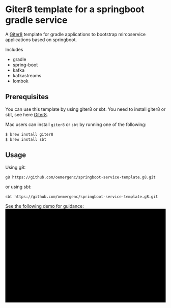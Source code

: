 Giter8 template for a springboot gradle service
===============================================

A [Giter8](http://www.foundweekends.org/giter8/) template for gradle applications to bootstrap mircoservice applications based on springboot.

Includes

* gradle
* spring-boot
* kafka
* kafkastreams
* lombok

Prerequisites
-------------
You can use this template by using giter8 or sbt. You need to install giter8 or sbt, see here [Giter8](http://www.foundweekends.org/giter8/). 

Mac users can install `giter8` or `sbt` by running one of the following:
```
$ brew install giter8    
$ brew install sbt
```
Usage
-----
Using g8:
```
g8 https://github.com/oemergenc/springboot-service-template.g8.git
```   
or using sbt:
```
sbt https://github.com/oemergenc/springboot-service-template.g8.git
```
See the following demo for guidance:
![giter8 template](https://raw.githubusercontent.com/oemergenc/springboot-service-template.g8/master/demo/demo.gif)
